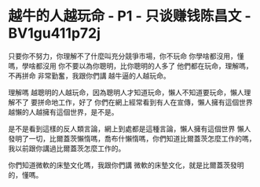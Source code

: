 # 越牛的人越玩命 - P1 - 只谈赚钱陈昌文 - BV1gu411p72j

只要你不努力，你理解不了什麼叫充分競爭市場，你不玩命 你學啥都沒用，懂嗎，學啥都沒用 你不要以為你聰明，比你聰明的人多了 他們都在玩命，理解嗎，不再拼命 非常勤奮，我跟你們講 越牛逼的人越玩命。

理解嗎 越聰明的人越玩命，因為聰明人才知道玩命，懶人不知道要玩命，懶人理解不了 要拼命地工作，好了 你們在網上經常看到有人在宣傳，懶人擁有這個世界 越懶的人越擁有這個世界，是不是。

是不是看到這樣的反人類言論，網上到處都是這種言論，懶人擁有這個世界 懶人發明了一切，比爾蓋茨懶惰嗎，喬布什懶惰嗎，你們知道比爾蓋茨怎麼工作的嗎，我以前跟你講過比爾蓋茨怎麼工作的。

你們知道微軟的床墊文化嗎，我跟你們講 微軟的床墊文化，就是比爾蓋茨發明的，懂嗎。
